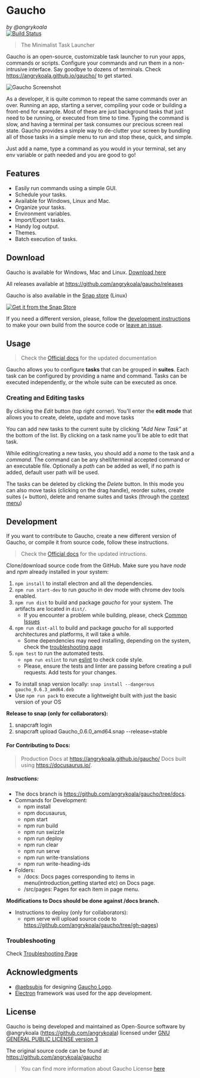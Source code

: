 Gaucho
======
_by @angrykoala_    
[![Build Status](https://travis-ci.org/angrykoala/gaucho.svg?branch=master)](https://travis-ci.org/angrykoala/gaucho)

> The Minimalist Task Launcher

Gaucho is an open-source, customizable task launcher to run your apps, commands or scripts.
Configure your commands and run them in a non-intrusive interface. Say goodbye to dozens of terminals.
Check https://angrykoala.github.io/gaucho/ to get started.

![Gaucho Screenshot](https://angrykoala.github.io/gaucho/img/tasks.png)   

As a developer, it is quite common to repeat the same commands over an over. Running an app, starting a server, compiling your code or building a front-end for example. Most of these are just background tasks that just need to be running, or executed from time to time. Typing the command is slow, and having a terminal per task consumes our precious screen real state. Gaucho provides a simple way to de-clutter your screen by bundling all of those tasks in a simple menu to run and stop these, quick, and simple.

Just add a name, type a command as you would in your terminal, set any env variable or path needed and you are good to go!

## Features

* Easily run commands using a simple GUI.
* Schedule your tasks.
* Available for Windows, Linux and Mac.
* Organize your tasks.
* Environment variables.
* Import/Export tasks.
* Handy log output.
* Themes.
* Batch execution of tasks.

## Download

Gaucho is available for Windows, Mac and Linux.
[Download here](https://angrykoala.github.io/gaucho/download)

All releases available at https://github.com/angrykoala/gaucho/releases

Gaucho is also available in the [Snap store](https://snapcraft.io/store) (Linux)

[![Get it from the Snap Store](https://snapcraft.io/static/images/badges/en/snap-store-black.svg)](https://snapcraft.io/gaucho)

If you need a different version, please, follow the [development instructions](https://angrykoala.github.io/gaucho/docs/advanced-guides/build-from-source) to make your own build from the source code or [leave an issue](https://github.com/angrykoala/gaucho/issues).

## Usage
> Check the [Official docs](https://angrykoala.github.io/gaucho/docs/intro) for the updated documentation

Gaucho allows you to configure **tasks** that can be grouped in **suites**. Each task can be configured by providing a name and command. Tasks can be executed independently, or the whole suite can be executed as once.

### Creating and Editing tasks
By clicking the _Edit_ button (top right corner). You'll enter the **edit mode** that allows you to create, delete, update and move tasks

You can add new tasks to the current suite by clicking _"Add New Task"_ at the bottom of the list. By clicking on a task name you'll be able to edit that task.

While editing/creating a new tasks, you should add a _name_ to the task and a _command_. The command can be any shell/terminal accepted command or an executable file. Optionally a _path_ can be added as well, if no path is added, default user path will be used.

The tasks can be deleted by clicking the _Delete_ button. In this mode you can also move tasks (clicking on the drag handle), reorder suites, create suites (+ button), delete and rename suites and tasks (through the [context menu](#context-menu))

## Development
If you want to contribute to Gaucho, create a new different version of Gaucho, or compile it from source code, follow these instructions.

> Check the [Official docs](https://angrykoala.github.io/gaucho/docs/advanced-guides/build-from-source) for the updated intructions.

Clone/download source code from the GitHub. Make sure you have _node_ and _npm_ already installed in your system:

1. `npm install` to install electron and all the dependencies.
2. `npm run start-dev` to run _gaucho_ in dev mode with chrome dev tools enabled.
3. `npm run dist` to build and package _gaucho_ for your system. The artifacts are located in `dist/`.
    * If you encounter a problem while building, please, check [Common Issues](https://github.com/angrykoala/gaucho/wiki/Common-Issues)
4. `npm run dist-all` to build and package _gaucho_ for all supported architectures and platforms, it will take a while.
    * Some dependencies may need installing, depending on the system, check the [troubleshooting page](https://github.com/angrykoala/gaucho/wiki/Common-Issues)
5. `npm test` to run the automated tests.
    * `npm run eslint` to run [eslint](https://eslint.org) to check code style.
    * Please, ensure the tests and linter are passing before creating a pull requests. Add tests for your changes.

* To install snap version locally: `snap install --dangerous gaucho_0.6.3_amd64.deb`
* Use `npm run pack` to execute a lightweight built with just the basic version of your OS

**Release to snap (only for collaborators):**
1. snapcraft login
2. snapcraft upload Gaucho_0.6.0_amd64.snap --release=stable

#### For Contributing to Docs:
> Production Docs at https://angrykoala.github.io/gaucho/
> Docs built using https://docusaurus.io/.
##### Instructions:
* The docs branch is https://github.com/angrykoala/gaucho/tree/docs.
* Commands for Development:
   * npm install
   * npm docusaurus,
   * npm start
   * npm run build
   * npm run swizzle
   * npm run deploy
   * npm run clear
   * npm run serve
   * npm run write-translations
   * npm run write-heading-ids
* Folders:
   * /docs: Docs pages corresponding to items in menu(introduction,getting started etc) on Docs page.
   * /src/pages: Pages for each item in page menu.

**Modifications to Docs should be done against /docs branch.**
* Instructions to deploy (only for collaborators):
   * npm serve will upload source code to https://github.com/angrykoala/gaucho/tree/gh-pages)

### Troubleshooting

Check [Troubleshooting Page](https://angrykoala.github.io/gaucho/docs/troubleshooting)

## Acknowledgments

* [@aebsubis](https://github.com/aebsubis) for designing [Gaucho Logo](https://github.com/angrykoala/gaucho/blob/master/resources/logos/gaucho_logo.png).
* [Electron](https://electron.atom.io)  framework was used for the app development.

## License
Gaucho is being developed and maintained as Open-Source software by @angrykoala (https://github.com/angrykoala) licensed under [GNU GENERAL PUBLIC LICENSE version 3](https://github.com/angrykoala/gaucho/blob/master/LICENSE)

The original source code can be found at: <https://github.com/angrykoala/gaucho>

> You can find more information about Gaucho License [here](https://angrykoala.github.io/gaucho/license)
